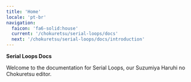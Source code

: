 ```yaml
---
title: 'Home'
locale: 'pt-br'
navigation:
  faicon: 'fa6-solid:house'
  current: '/chokuretsu/serial-loops/docs'
  next: '/chokuretsu/serial-loops/docs/introduction'
---
```

<b class="sl-header">Serial Loops Docs</b> 

Welcome to the documentation for Serial Loops, our Suzumiya Haruhi no Chokuretsu editor.